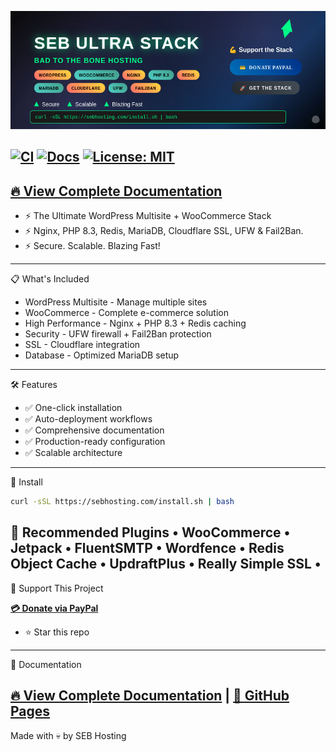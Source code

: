 ![Banner](./assets/banner.png)

[![CI](https://github.com/sebhosting/seb-ultra-stack/actions/workflows/ci.yml/badge.svg)](https://github.com/sebhosting/seb-ultra-stack/actions/workflows/ci.yml)
[![Docs](https://github.com/sebhosting/seb-ultra-stack/actions/workflows/deploy-docs.yml/badge.svg)](https://docs.sebhosting.com)
[![License: MIT](https://img.shields.io/badge/License-MIT-green.svg)](LICENSE)
---
**[🔥 View Complete Documentation](https://docs.sebhosting.com)**
---
- ⚡ The Ultimate WordPress Multisite + WooCommerce Stack
- ⚡ Nginx, PHP 8.3, Redis, MariaDB, Cloudflare SSL, UFW & Fail2Ban.
- ⚡ Secure. Scalable. Blazing Fast! 
---
📋 What's Included

- WordPress Multisite - Manage multiple sites
- WooCommerce - Complete e-commerce solution
- High Performance - Nginx + PHP 8.3 + Redis caching
- Security - UFW firewall + Fail2Ban protection
- SSL - Cloudflare integration
- Database - Optimized MariaDB setup
---
🛠️ Features

- ✅ One-click installation
- ✅ Auto-deployment workflows
- ✅ Comprehensive documentation
- ✅ Production-ready configuration
- ✅ Scalable architecture
---
🚀 Install
```bash
curl -sSL https://sebhosting.com/install.sh | bash
```
🧩 Recommended Plugins
   • WooCommerce • Jetpack • FluentSMTP • Wordfence • Redis Object Cache • UpdraftPlus • Really Simple SSL •
---
💪 Support This Project

**[💳 Donate via PayPal](https://www.paypal.com/ncp/payment/Z5ZWDLX6BW9NQ)**  
- ⭐ Star this repo
---
📖 Documentation

**[🔥 View Complete Documentation](https://docs.sebhosting.com)** | **[📖 GitHub Pages](https://sebhosting.github.io/seb-ultra-stack/)**
---

Made with 💀 by SEB Hosting


